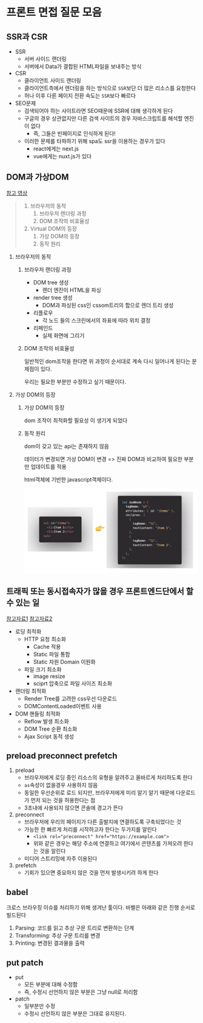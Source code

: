 # 프론트 면접 질문 모음

## SSR과 CSR

- SSR
  - 서버 사이드 랜더링
  - 서버에서 Data가 결합된 HTML파일을 보내주는 방식
- CSR
  - 클라이언트 사이드 랜더링
  - 클라이언트측에서 렌더링을 하는 방식으로 `SSR`보단 더 많은 리소스를 요청한다
  - 허나 이후 다른 페이지 전환 속도는 `SSR`보다 빠르다
- SEO문제
  - 검색되어야 하는 사이트라면 SEO때문에 SSR에 대해 생각하게 된다
  - 구글의 경우 상관없지만 다른 검색 사이트의 경우 자바스크립트를 해석할 엔진이 없다
    - 즉, 그들은 빈페이지로 인식하게 된다!
  - 이러한 문제를 타파하기 위해 spa도 ssr을 이용하는 경우가 있다
    - react에게는 next.js
    - vue에게는 nuxt.js가 있다

## DOM과 가상DOM

[참고 영상](https://www.youtube.com/watch?v=PN_WmsgbQCo)

> 1. 브라우저의 동작
>    1. 브라우저 렌더링 과정
>    2. DOM 조작의 비효율성
> 2. Virtual DOM의 등장
>    1. 가상 DOM의 등장
>    2. 동작 원리

1. 브라우저의 동작

   1. 브라우저 랜더링 과정

      - DOM tree 생성
        - 렌더 엔진이 HTML을 파싱
      - render tree 생성
        - DOM과 파싱된 css인 cssom트리의 합으로 렌더 트리 생성
      - 리플로우
        - 각 노드 들의 스크린에서의 좌표에 따라 위치 결정
      - 리페인드
        - 실제 화면에 그리기

   2. DOM 조작의 비효율성

      일반적인 dom조작을 한다면 위 과정이 순서대로 계속 다시 일어나게 된다는 문제점이 있다.

      우리는 필요한 부분만 수정하고 싶기 때문이다.

2. 가상 DOM의 등장

   1. 가상 DOM의 등장

      dom 조작이 최적화할 필요성 이 생기게 되었다

   2. 동작 원리

      dom이 갖고 있는 api는 존재하지 않음

      데이터가 변경되면 가상 DOM이 변경 => 진짜 DOM과 비교하여 필요한 부분만 업데이트를 적용

      html객체에 기반한 javascript객체이다.

      ![](virtualdom.JPG)

## 트래픽 또는 동시접속자가 많을 경우 프론트엔드단에서 할 수 있는 일

[참고자료1](https://toss.tech/article/smart-web-service-cache) [참고자료2](https://www.slideshare.net/heungrae_kim/jco-frontend)

- 로딩 최적화
  - HTTP 요청 최소화
    - Cache 적용
    - Static 파일 통합
    - Static 자원 Domain 이원화
  - 파일 크기 최소화
    - image resize
    - sciprt 압축으로 파일 사이즈 최소화
- 랜더링 최적화
  - Render Tree를 고려한  css우선 다운로드
  - DOMContentLoaded이벤트 사용
- DOM 핸들링 최적화
  - Reflow 발생 최소화
  - DOM Tree 순환 최소화
  - Ajax Script 동적 생성

## preload preconnect prefetch

1. preload
   - 브라우저에게 로딩 중인 리소스의 유형을 알려주고 올바르게 처리하도록 한다
   - `as`속성이 없을경우 사용하지 않음
   - 동일한 우선순위로 로드 되지만, 브라우저에게 미리 알기 알기 때문에 다운로드가 먼저 되는 것을 허용한다는 점
   - 3초내에 사용되지 않으면 콘솔에 경고가 뜬다
2. preconnect
   - 브라우저에 우리의 페이지가 다른 출발지에 연결하도록 구축되었다는 것
   - 가능한 한 빠르게 처리를 시작하고자 한다는 두가지를 알린다
     - `<link rel="preconnect" href="https://example.com">`
     - 위와 같은 경우는 해당 주소에 연결하고 여기에서 콘텐츠를 가져오려 한다는 것을 알린다
   - 미디어 스트리밍에 자주 이용된다
3. prefetch
   - 기회가 있으면 중요하지 않은 것을 먼저 발생시키려 하게 한다

## babel

크로스 브라우징 이슈를 처리하기 위해 생겨난 툴이다. 바벨은 아래와 같은 진행 순서로 빌드된다

1. Parsing: 코드를 읽고 추상 구문 트리로 변환하는 단계
2. Transforming: 추상 구문 트리를 변경
3. Printing: 변경된 결과물을 출력

## put patch

- put
  - 모든 부분에 대해 수정함
  - 즉, 수정시 선언하지 않은 부분은 그냥 null로 처리함
- patch
  - 일부분만 수정
  - 수정시 선언하지 않은 부분은 그대로 유지된다.

